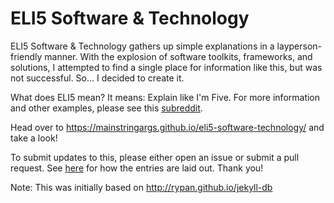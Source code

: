 # ELI5 Software & Technology
ELI5 Software &amp; Technology gathers up simple explanations in a layperson-friendly manner.  With the explosion of software toolkits, frameworks, and solutions, I attempted to find a single place for information like this, but was not successful.  So... I decided to create it.

What does ELI5 mean?  It means:  Explain like I'm Five.  For more information and other examples, please see this [subreddit](https://www.reddit.com/r/explainlikeimfive/).

Head over to https://mainstringargs.github.io/eli5-software-technology/ and take a look!

To submit updates to this, please either open an issue or submit a pull request.  See [here](https://github.com/mainstringargs/eli5-software-technology/tree/master/_posts) for how the entries are laid out. Thank you!

Note:  This was initially based on http://rypan.github.io/jekyll-db
